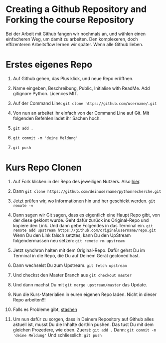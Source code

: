# Creating a Github Repository and Forking the course Repository

Bei der Arbeit mit Github fangen wir nochmals an, und wählen einen einfacheren
Weg, um damit zu arbeiten. Den komplexeren, doch effizenteren Arbeitsflow
lernen wir später. Wenn alle Github lieben.

# Erstes eigenes Repo

1. Auf Github gehen, das Plus klick, und neue Repo eröffnen.

2. Name eingeben, Beschreibung, Public, Initialise with ReadMe. Add gitignore
Python. Licences MIT.

3. Auf der Command Line: ```git clone https://github.com/username/.git ```

4. Von nun an arbeitet ihr einfach von der Command Line auf Git. Mit folgenden Befehlen ladet ihr Sachen hoch.

5. ```git add .```

6. ```git commit -m 'deine Meldung'```

7. ```git push```


# Kurs Repo Clonen


1. Auf Fork klicken in der Repo des jeweiligen Nutzers. Also [hier](https://github.com/barjacks/pythonrecherche).

2. Dann ```git clone https://github.com/deinusername/pythonrecherche.git```

3. Jetzt prüfen wir, wo Informationen hin und her geschickt werden. ```git remote -v```

4. Dann sagen wir Git sagen, dass es eigentlich eine Haupt Repo gibt, von der diese geklont wurde. Geht dafür zurück ins Original-Repo und kopiere den Link. Und dann gebe Folgendes in das Terminal ein. ```git remote add upstream https://github.com/originalusername/repo.git```
Wenn Du den Link falsch setztes, kann Du den UpStream folgendermassen neu setzen: ```git remote rm upstream```

5. Jetzt synchron halten mit dem Original-Repo. Dafür gehst Du im Terminal in die Repo, die Du auf Deinem Gerät gecloned hast.

6. Dann wechselst Du zum Upstream. ```git fetch upstream```

7. Und checkst den Master Branch aus ```git checkout master```

8. Und dann machst Du mit ```git merge upstream/master``` das Update.

9. Nun die Kurs-Materialien in euren eigenen Repo laden. Nicht in dieser Repo arbeiten!!!

10. Falls es Probleme gibt, [stashen](https://stackoverflow.com/questions/15745045/how-do-i-resolve-git-saying-commit-your-changes-or-stash-them-before-you-can-me)

11. Um nun dafür zu sorgen, dass in Deinem Repository auf Github alles aktuell ist, musst Du die Inhalte dorthin pushen. Das tust Du mit dem gleichen Prozedere, wie oben.
Zuerst: ```git add .```
Dann: ```git commit -m 'deine Meldung'```
Und schliesslich: ```git push```
